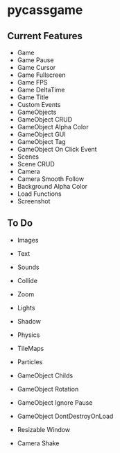# pycassgame

## Current Features
- Game
- Game Pause
- Game Cursor
- Game Fullscreen
- Game FPS
- Game DeltaTime
- Game Title
- Custom Events
- GameObjects
- GameObject CRUD
- GameObject Alpha Color
- GameObject GUI
- GameObject Tag
- GameObject On Click Event
- Scenes
- Scene CRUD
- Camera
- Camera Smooth Follow
- Background Alpha Color
- Load Functions
- Screenshot

## To Do
- Images
- Text
- Sounds
- Collide

- Zoom
- Lights
- Shadow
- Physics
- TileMaps
- Particles
- GameObject Childs
- GameObject Rotation
- GameObject Ignore Pause
- GameObject DontDestroyOnLoad
- Resizable Window
- Camera Shake